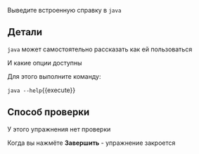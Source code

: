 Выведите встроенную справку в `java`

## Детали

`java` может самостоятельно рассказать как ей пользоваться

И какие опции доступны

Для этого выполните команду:

`java --help`{{execute}}

## Способ проверки

У этого упражнения нет проверки

Когда вы нажмёте **Завершить** - упражнение закроется
